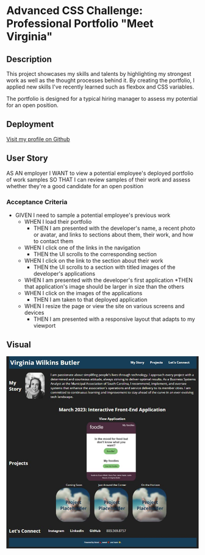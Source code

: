 # Advanced CSS Challenge: Professional Portfolio "Meet Virginia" 

## Description

This project showcases my skills and talents by highlighting my strongest work as well as the thought processes behind it. By creating the portfolio, I applied new skills I've recently learned such as flexbox and CSS variables.

The portfolio is designed for a typical hiring manager to assess my potential for an open position.

## Deployment

[Visit my profile on Github](https://vwbutler.github.io/student-work/)

## User Story
AS AN employer
I WANT to view a potential employee's deployed portfolio of work samples
SO THAT I can review samples of their work and assess whether they're a good candidate for an open position

### Acceptance Criteria

* GIVEN I need to sample a potential employee's previous work
    * WHEN I load their portfolio
        * THEN I am presented with the developer's name, a recent photo or avatar, and links to sections about them, their work, and how to contact them
    * WHEN I click one of the links in the navigation
        * THEN the UI scrolls to the corresponding section
    * WHEN I click on the link to the section about their work
        * THEN the UI scrolls to a section with titled images of the developer's applications
    * WHEN I am presented with the developer's first application
        *THEN that application's image should be larger in size than the others
    * WHEN I click on the images of the applications
        * THEN I am taken to that deployed application
    * WHEN I resize the page or view the site on various screens and devices
        * THEN I am presented with a responsive layout that adapts to my viewport

## Visual
![alt text](/assets/images/portfolio.jpg)